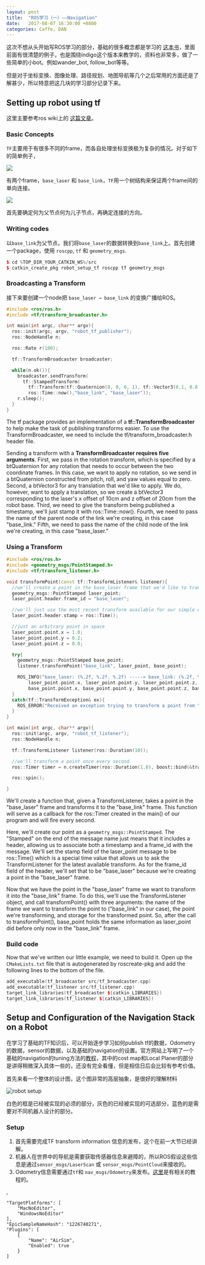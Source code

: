 ```yaml
---
layout: post
title:  "ROS学习（一）——Navigation"
date:   2017-08-07 16:30:00 +0800
categories: Caffe, DAN
---
```


这次不想从头开始写ROS学习的部分，基础的很多概念都是学习的 [这本书](http://wiki.ros.org/Books/Programming_Robots_with_ROS)，里面前面有很清楚的例子，也是围绕indigo这个版本来教学的，资料也非常多，做了一些简单的小bot。例如wander_bot, follow_bot等等。

但是对于坐标变换、图像处理、路径规划、地图导航等几个之后常用的方面还是了解甚少，所以特意把这几块的学习部分记录下来。

## Setting up robot using tf
这里主要参考ros wiki上的 [这篇文章](http://wiki.ros.org/navigation/Tutorials/RobotSetup/TF)。

### Basic Concepts
`TF`主要用于有很多不同的frame，而各自处理坐标变换极为复杂的情况。对于如下的简单例子，

![](http://wiki.ros.org/navigation/Tutorials/RobotSetup/TF?action=AttachFile&do=get&target=simple_robot.png)

有两个frame，`base_laser` 和 `base_link`，`TF`用一个树结构来保证两个frame间的单向连接。

![](http://wiki.ros.org/navigation/Tutorials/RobotSetup/TF?action=AttachFile&do=get&target=tf_robot.png)

首先要确定何为父节点何为儿子节点，再确定连接的方向。

### Writing codes
以`base_link`为父节点，我们将`base_laser`的数据转换到`base_link`上。首先创建一个package，使用 `roscpp`, `tf` 和 `geometry_msgs`.

```c++
$ cd %TOP_DIR_YOUR_CATKIN_WS%/src
$ catkin_create_pkg robot_setup_tf roscpp tf geometry_msgs
```

### Broadcasting a Transform
接下来要创建一个node把 `base_laser → base_link` 的变换广播给ROS。

```c++
#include <ros/ros.h>
#include <tf/transform_broadcaster.h>

int main(int argc, char** argv){
  ros::init(argc, argv, "robot_tf_publisher");
  ros::NodeHandle n;

  ros::Rate r(100);

  tf::TransformBroadcaster broadcaster;

  while(n.ok()){
    broadcaster.sendTransform(
      tf::StampedTransform(
        tf::Transform(tf::Quaternion(0, 0, 0, 1), tf::Vector3(0.1, 0.0, 0.2)),
        ros::Time::now(),"base_link", "base_laser"));
    r.sleep();
  }
}
```
The tf package provides an implementation of a **tf::TransformBroadcaster** to help make the task of publishing transforms easier. To use the TransformBroadcaster, we need to include the tf/transform_broadcaster.h header file.

Sending a transform with a **TransformBroadcaster requires five arguments**. First, we pass in the rotation transform, which is specified by a btQuaternion for any rotation that needs to occur between the two coordinate frames. In this case, we want to apply no rotation, so we send in a btQuaternion constructed from pitch, roll, and yaw values equal to zero. Second, a btVector3 for any translation that we'd like to apply. We do, however, want to apply a translation, so we create a btVector3 corresponding to the laser's x offset of 10cm and z offset of 20cm from the robot base. Third, we need to give the transform being published a timestamp, we'll just stamp it with ros::Time::now(). Fourth, we need to pass the name of the parent node of the link we're creating, in this case "base\_link." Fifth, we need to pass the name of the child node of the link we're creating, in this case "base\_laser."

### Using a Transform

```c++
#include <ros/ros.h>
#include <geometry_msgs/PointStamped.h>
#include <tf/transform_listener.h>

void transformPoint(const tf::TransformListener& listener){
  //we'll create a point in the base_laser frame that we'd like to transform to the base_link frame
  geometry_msgs::PointStamped laser_point;
  laser_point.header.frame_id = "base_laser";

  //we'll just use the most recent transform available for our simple example
  laser_point.header.stamp = ros::Time();

  //just an arbitrary point in space
  laser_point.point.x = 1.0;
  laser_point.point.y = 0.2;
  laser_point.point.z = 0.0;

  try{
    geometry_msgs::PointStamped base_point;
    listener.transformPoint("base_link", laser_point, base_point);

    ROS_INFO("base_laser: (%.2f, %.2f. %.2f) -----> base_link: (%.2f, %.2f, %.2f) at time %.2f",
        laser_point.point.x, laser_point.point.y, laser_point.point.z,
        base_point.point.x, base_point.point.y, base_point.point.z, base_point.header.stamp.toSec());
  }
  catch(tf::TransformException& ex){
    ROS_ERROR("Received an exception trying to transform a point from \"base_laser\" to \"base_link\": %s", ex.what());
  }
}

int main(int argc, char** argv){
  ros::init(argc, argv, "robot_tf_listener");
  ros::NodeHandle n;

  tf::TransformListener listener(ros::Duration(10));

  //we'll transform a point once every second
  ros::Timer timer = n.createTimer(ros::Duration(1.0), boost::bind(&transformPoint, boost::ref(listener)));

  ros::spin();

}
```

We'll create a function that, given a TransformListener, takes a point in the "base\_laser" frame and transforms it to the "base\_link" frame. This function will serve as a callback for the ros::Timer created in the main() of our program and will fire every second.

Here, we'll create our point as a `geometry_msgs::PointStamped`. The "Stamped" on the end of the message name just means that it includes a header, allowing us to associate both a timestamp and a frame\_id with the message. We'll set the stamp field of the laser\_point message to be ros::Time() which is a special time value that allows us to ask the TransformListener for the latest available transform. As for the frame\_id field of the header, we'll set that to be "base\_laser" because we're creating a point in the "base\_laser" frame.

Now that we have the point in the "base\_laser" frame we want to transform it into the "base\_link" frame. To do this, we'll use the TransformListener object, and call transformPoint() with three arguments: the name of the frame we want to transform the point to ("base\_link" in our case), the point we're transforming, and storage for the transformed point. So, after the call to transformPoint(), base\_point holds the same information as laser\_point did before only now in the "base\_link" frame.

### Build code
Now that we've written our little example, we need to build it. Open up the `CMakeLists.txt` file that is autogenerated by roscreate-pkg and add the following lines to the bottom of the file.

```c++
add_executable(tf_broadcaster src/tf_broadcaster.cpp)
add_executable(tf_listener src/tf_listener.cpp)
target_link_libraries(tf_broadcaster ${catkin_LIBRARIES})
target_link_libraries(tf_listener ${catkin_LIBRARIES})
```



## Setup and Configuration of the Navigation Stack on a Robot

在学习了基础的TF知识后，可以开始逐步学习如何publish tf的数据，Odometry的数据，sensor的数据，以及基础的navigation的设置。官方网站上写明了一个基础的navigation的tuning方法的[教程](http://wiki.ros.org/navigation/Tutorials/Navigation%20Tuning%20Guide)，其中的cost map和Local Planer的部分是讲得稍微深入具体一些的，还没有完全看懂，但是相信日后会比较有参考价值。

首先来看一个整体的设计图，这个图非常的高层抽象，是很好的理解材料



![robot setup](http://wiki.ros.org/navigation/Tutorials/RobotSetup?action=AttachFile&do=get&target=overview_tf_small.png)

白色的框是已经被实现的必须的部分，灰色的已经被实现的可选部分，蓝色的是需要对不同机器人设计的部分。

### Setup

1. 首先需要完成TF transform information 信息的发布，这个在前一大节已经讲解。
2. 机器人在世界中的导航是需要获取传感器信息来避障的，所以ROS假设这些信息是通过`sensor_msgs/LaserScan` 或 `sensor_msgs/PointCloud`来接收的。
3. Odometry信息需要通过`tf`和 `nav_msgs/Odometry`来发布。[这里](http://wiki.ros.org/navigation/Tutorials/RobotSetup/Odom)是有相关的教程的。





,

	"TargetPlatforms": [
		"MacNoEditor",
		"WindowsNoEditor"
	],
	"EpicSampleNameHash": "1226740271",
	"Plugins": [
		{
			"Name": "AirSim",
			"Enabled": true
		}
	]